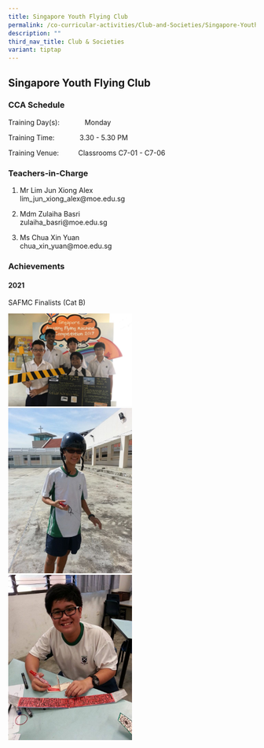 ```yaml
---
title: Singapore Youth Flying Club
permalink: /co-curricular-activities/Club-and-Societies/Singapore-Youth-Flying-Club/
description: ""
third_nav_title: Club & Societies
variant: tiptap
---
```

<h2>Singapore Youth Flying Club</h2><h3>CCA Schedule</h3><p>Training Day(s):&nbsp; &nbsp; &nbsp; &nbsp; &nbsp; &nbsp; &nbsp;Monday</p><p>Training Time:&nbsp; &nbsp; &nbsp; &nbsp; &nbsp; &nbsp; &nbsp;3.30 - 5.30 PM</p><p>Training Venue:&nbsp; &nbsp; &nbsp; &nbsp; &nbsp; Classrooms C7-01 - C7-06</p><h3>Teachers-in-Charge</h3><ol data-tight="true" class="tight"><li><p>Mr Lim Jun Xiong Alex<br>lim_jun_xiong_alex@moe.edu.sg</p></li><li><p>Mdm Zulaiha Basri<br>zulaiha_basri@moe.edu.sg</p></li><li><p>Ms Chua Xin Yuan<br>chua_xin_yuan@moe.edu.sg</p></li></ol><h3>Achievements</h3><h4>2021&nbsp;</h4><p>SAFMC Finalists (Cat B)</p><div class="isomer-image-wrapper"><img style="width:50%" height="auto" width="100%" src="/images/2017-04-11-PHOTO-00000079.jpg"></div><div class="isomer-image-wrapper"><img style="width:50%" height="auto" width="100%" src="/images/10402550_10152203775338589_3008603238557385093_n.jpg"></div><div class="isomer-image-wrapper"><img style="width:50%" height="auto" width="100%" src="/images/10302169_10152203766533589_3163760823435961257_n.jpg"></div><p></p>